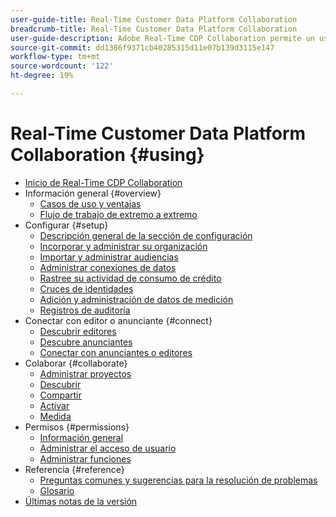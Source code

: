 ```yaml
---
user-guide-title: Real-Time Customer Data Platform Collaboration
breadcrumb-title: Real-Time Customer Data Platform Collaboration
user-guide-description: Adobe Real-Time CDP Collaboration permite un uso compartido de datos y una colaboración seguros y sin problemas entre anunciantes y editores, lo que facilita perspectivas de audiencia en tiempo real y estrategias de marketing personalizadas.
source-git-commit: dd1386f9371cb40285315d11e07b139d3115e147
workflow-type: tm+mt
source-wordcount: '122'
ht-degree: 19%

---
```



# Real-Time Customer Data Platform Collaboration {#using}

* [Inicio de Real-Time CDP Collaboration](./home.md)
* Información general {#overview}
   * [Casos de uso y ventajas](./use-cases-benefits.md)
   * [Flujo de trabajo de extremo a extremo](./end-to-end-workflow.md)
* Configurar {#setup}
   * [Descripción general de la sección de configuración](./setup/setup-overview.md)
   * [Incorporar y administrar su organización](./setup/onboard-organization.md)
   * [Importar y administrar audiencias](./setup/onboard-audiences.md)
   * [Administrar conexiones de datos](./setup/manage-data-connection.md)
   * [Rastree su actividad de consumo de crédito](/help/guide/setup/my-activity.md)
   * [Cruces de identidades](./setup/identity-crosswalk.md)
   * [Adición y administración de datos de medición](./setup/onboard-measurement-data.md)
   * [Registros de auditoría](./setup/audit-logs.md)
* Conectar con editor o anunciante {#connect}
   * [Descubrir editores](./connect/discover-publishers.md)
   * [Descubre anunciantes](./connect/discover-advertisers.md)
   * [Conectar con anunciantes o editores](./connect/establishing-connections.md)
* Colaborar {#collaborate}
   * [Administrar proyectos](./collaborate/manage-projects.md)
   * [Descubrir](./collaborate/discover.md)
   * [Compartir](./collaborate/share.md)
   * [Activar](./collaborate/activate.md)
   * [Medida](./collaborate/measure.md)
* Permisos {#permissions}
   * [Información general](/help/guide/permissions/overview.md)
   * [Administrar el acceso de usuario](/help/guide/permissions/manage-user-access.md)
   * [Administrar funciones](/help/guide/permissions/manage-roles.md)
* Referencia {#reference}
   * [Preguntas comunes y sugerencias para la resolución de problemas](./faqs/common-questions.md)
   * [Glosario](./glossary.md)
* [Últimas notas de la versión](/help/guide/release-notes/latest.md)
